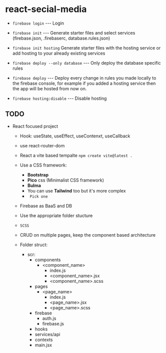 # react-secial-media

- `firebase login` --- Login

- `firebase init` --- Generate starter files and select services (firebase.json, .firebaserc, database.rules.json)

- `firebase init hosting` Generate starter files with the hosting service or add hosting to your already existing services

- `firebase deploy --only database` --- Only deploy the database specific rules

- `firebase deploy` --- Deploy every change in rules you made locally to the firebase console, for example if you added a hosting service then the app will be hosted from now on.

- `firebase hosting:disable` --- Disable hosting

##  TODO

- React focused project
    - Hook: useState, useEffect, useContenxt, useCallback
    - use react-router-dom
    - React a vite based tempalte 
    `npm create vite@latest .`
    - Use a CSS framework: 
        - **Bootstrap**
        - **Pico** css (Minimalist CSS framework)
        - **Bulma** 
        - You can use **Tailwind** too but it's more complex
        - ` Pick one`
    - Firebase as BaaS and DB
    - Use the appropriate folder stucture
    - `SCSS` 
    - CRUD on multiple pages, keep the component based architecture

    - Folder struct:
        - scr:
            - components
                - <component_name>
                    - index.js
                    - <component_name>.jsx
                    - <component_name>.scss
            - pages
                - <page_name>
                    - index.js
                    - <page_name>.jsx
                    - <page_name>.scss
            - firebase
                - auth.js
                - firebase.js
            - hooks
            - services/api
            - contexts
            - main.jsx